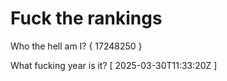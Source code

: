 # Fuck the rankings

Who the hell am I?
{ 17248250 }

What fucking year is it?
[ 2025-03-30T11:33:20Z ]
